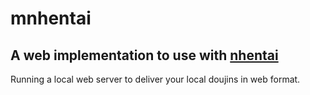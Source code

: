 # mnhentai

## A web implementation to use with [nhentai](https://github.com/RicterZ/nhentai)

Running a local web server to deliver your local doujins in web format.
